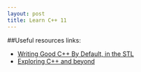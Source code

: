 ```yaml
---
layout: post
title: Learn C++ 11
---
```


##Useful resources links:

* [Writing Good C++ By Default, in the STL](https://turingtester.wordpress.com/2016/01/18/writing-good-c-by-default-in-the-stl/)
* [Exploring C++ and beyond](https://rmf.io/cxx11/)
